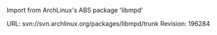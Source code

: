 Import from ArchLinux's ABS package 'libmpd'

URL: svn://svn.archlinux.org/packages/libmpd/trunk
Revision: 196284
